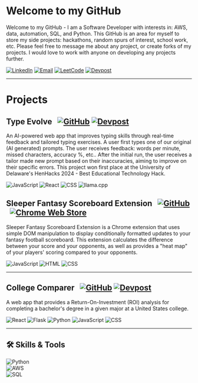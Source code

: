 # Welcome to my GitHub
Welcome to my GitHub - I am a Software Developer with interests in: AWS, data, automation, SQL, and Python. This GitHub is an area for myself to store my side projects: hackathons, random spurs of interest, school work, etc. Please feel free to message me about any project, or create forks of my projects. I would love to work with anyone on developing any projects further.

[![LinkedIn](https://img.shields.io/badge/LinkedIn-%230077B5.svg?style=for-the-badge&logo=linkedin&logoColor=white)](https://www.linkedin.com/in/connorsaunders/)
[![Email](https://img.shields.io/badge/Email-%23D14836.svg?style=for-the-badge&logo=gmail&logoColor=white)](mailto:connorsaunders18@gmail.com)
[![LeetCode](https://img.shields.io/badge/LeetCode-FFA116?style=for-the-badge&logo=leetcode&logoColor=black)](https://leetcode.com/TechBuzzwords/)
[![Devpost](https://img.shields.io/badge/Devpost-003E54?style=for-the-badge&logo=devpost&logoColor=white)](https://devpost.com/connorsaunders?ref_content=user-portfolio&ref_feature=portfolio&ref_medium=global-nav)

---
# Projects
## Type Evolve &nbsp; [![GitHub](https://img.shields.io/badge/GitHub-181717?style=for-the-badge&logo=github&logoColor=white)](https://github.com/MattBoraske/TypeEvolve)&nbsp;[![Devpost](https://img.shields.io/badge/Devpost-003E54?style=for-the-badge&logo=devpost&logoColor=white)](https://devpost.com/software/type-evolve)
An AI-powered web app that improves typing skills through real-time feedback and tailored typing exercises. A user first types one of our original (AI generated) prompts. The user receives feedback: words per minute, missed characters, accuracy %, etc.. After the initial run, the user receives a tailor made new prompt based on their inaccuracies, aiming to improve on their specific errors. This project won first place at the University of Delaware's HenHacks 2024 - Best Educational Technology Hack.  

![JavaScript](https://img.shields.io/badge/JavaScript-F7DF1E?style=for-the-badge&logo=javascript&logoColor=black) ![React](https://img.shields.io/badge/React-61DAFB?style=for-the-badge&logo=react&logoColor=black) ![CSS](https://img.shields.io/badge/CSS-1572B6?style=for-the-badge&logo=css3&logoColor=white) ![llama.cpp](https://img.shields.io/badge/llama.cpp-Informational?style=for-the-badge&logo=cpp&logoColor=white)

## Sleeper Fantasy Scoreboard Extension  &nbsp; [![GitHub](https://img.shields.io/badge/GitHub-181717?style=for-the-badge&logo=github&logoColor=white)](https://github.com/connorsaunders/Simple-Sleeper-Extension)  &nbsp; [![Chrome Web Store](https://img.shields.io/badge/Chrome%20Web%20Store-4285F4?style=for-the-badge&logo=googlechrome&logoColor=white)](https://chromewebstore.google.com/detail/sleepercom-matchup-extens/bhojnnjccahkfeaalncnjhdhneecdecp)
Sleeper Fantasy Scoreboard Extension is a Chrome extension that uses simple DOM manipulation to display conditionally formatted updates to your fantasy football scoreboard. This extension calculates the difference between your score and your opponents, as well as provides a "heat map" of your players' scoring compared to your opponents.

![JavaScript](https://img.shields.io/badge/JavaScript-F7DF1E?style=for-the-badge&logo=javascript&logoColor=black) ![HTML](https://img.shields.io/badge/HTML-E34F26?style=for-the-badge&logo=html5&logoColor=white) ![CSS](https://img.shields.io/badge/CSS-1572B6?style=for-the-badge&logo=css3&logoColor=white) 

---

## College Comparer &nbsp; [![GitHub](https://img.shields.io/badge/GitHub-181717?style=for-the-badge&logo=github&logoColor=white)](https://github.com/connorsaunders/college-comparer) [![Devpost](https://img.shields.io/badge/Devpost-003E54?style=for-the-badge&logo=devpost&logoColor=white)](https://devpost.com/software/college-cost-analyzer)  

A web app that provides a Return-On-Investment (ROI) analysis for completing a bachelor's degree in a given major at a United States college.  

![React](https://img.shields.io/badge/React-61DAFB?style=for-the-badge&logo=react&logoColor=black) ![Flask](https://img.shields.io/badge/Flask-000000?style=for-the-badge&logo=flask&logoColor=white) ![Python](https://img.shields.io/badge/Python-3776AB?style=for-the-badge&logo=python&logoColor=white) ![JavaScript](https://img.shields.io/badge/JavaScript-F7DF1E?style=for-the-badge&logo=javascript&logoColor=black) ![CSS](https://img.shields.io/badge/CSS-1572B6?style=for-the-badge&logo=css3&logoColor=white)

---

## 🛠️ Skills & Tools
![Python](https://img.shields.io/badge/Python-3776AB?style=for-the-badge&logo=python&logoColor=white)  
![AWS](https://img.shields.io/badge/AWS-232F3E?style=for-the-badge&logo=amazon-aws&logoColor=white)  
![SQL](https://img.shields.io/badge/SQL-005C84?style=for-the-badge&logo=postgresql&logoColor=white)
